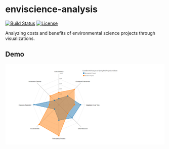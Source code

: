 # enviscience-analysis

[![Build Status](https://travis-ci.org/abhinavtripathy/enviscience-analysis.svg?branch=master)](https://travis-ci.org/abhinavtripathy/enviscience-analysis)
[![License](http://img.shields.io/badge/License-MIT-brightgreen.svg)](./LICENSE)

Analyzing costs and benefits of environmental science projects through visualizations. 

## Demo
![pic of program in normal use](assets/demo.png?raw=true)